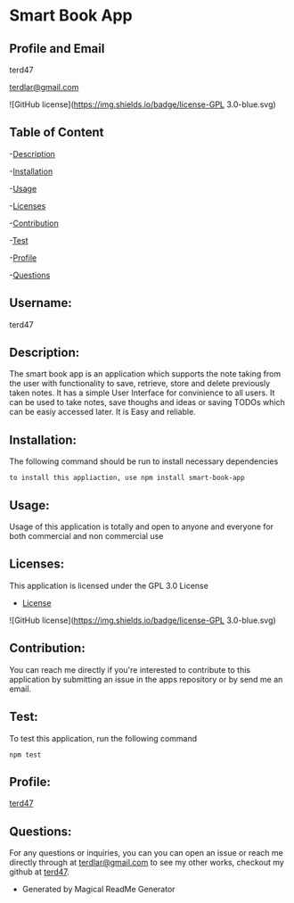 
# Smart Book App

## Profile and Email

terd47

terdlar@gmail.com

![GitHub license](https://img.shields.io/badge/license-GPL 3.0-blue.svg)

## Table of Content
-[Description](#description)

-[Installation](#installation)

-[Usage](#usage)

-[Licenses](#licenses)

-[Contribution](#contribution)

-[Test](#test)

-[Profile](#profile)

-[Questions](#profile)

## Username:
  terd47

## Description:             
  The smart book app is an application which supports the note taking from the user with functionality to save, retrieve, store and delete previously taken notes. It has a simple User Interface for convinience to all users. It can be used to take notes, save thoughs and ideas or saving TODOs which can be easiy accessed later. It is Easy and reliable.

## Installation:   
The following command should be run to install necessary dependencies  
   ```         
   to install this appliaction, use npm install smart-book-app
   ```

## Usage:              
  Usage of this application is totally and open to anyone and everyone for both commercial and non commercial use

## Licenses:          
This application is licensed under the  GPL 3.0 License

* [License](#license)

![GitHub license](https://img.shields.io/badge/license-GPL 3.0-blue.svg)
 
## Contribution:            
  You can reach me directly if you're interested to contribute to this application by submitting an issue in the apps repository or by send me an email.

## Test:      
  To test this application, run the following command
  ```      
  npm test
  ```

## Profile:             
  [terd47](https://github.com/terd47/)

## Questions:
  For any questions or inquiries, you can you can open an issue or reach me directly through at terdlar@gmail.com
   to see my other works, checkout my github at [terd47](https://github.com/terd47/).
    
 * Generated by Magical ReadMe Generator
   
   